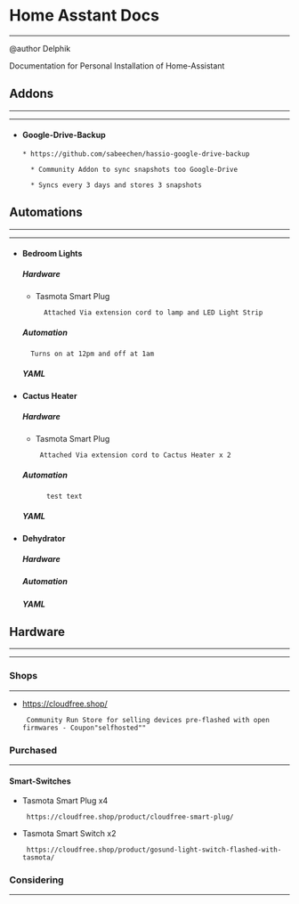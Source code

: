 # **Home Asstant Docs** 
----
@author Delphik

Documentation for Personal Installation of Home-Assistant

## **Addons**
----
----


* #### **Google-Drive-Backup**

      * https://github.com/sabeechen/hassio-google-drive-backup

        * Community Addon to sync snapshots too Google-Drive

        * Syncs every 3 days and stores 3 snapshots


## **Automations**
----
----

* #### **Bedroom Lights**

    ##### **Hardware**

    * Tasmota Smart Plug
        
            Attached Via extension cord to lamp and LED Light Strip

    ##### **Automation**
        Turns on at 12pm and off at 1am
    
    ##### **YAML**
    

* #### **Cactus Heater**
    
    ##### **Hardware**

     * Tasmota Smart Plug
        
            Attached Via extension cord to Cactus Heater x 2

    ##### **Automation**
            test text
    
    ##### **YAML**

        


* #### **Dehydrator**


    ##### **Hardware**

    ##### **Automation**

    ##### **YAML**

## **Hardware**
----
----

### **Shops**
----

 * https://cloudfree.shop/ 
        
        Community Run Store for selling devices pre-flashed with open firmwares - Coupon"selfhosted""

### **Purchased**
----

#### **Smart-Switches**

*  Tasmota Smart Plug x4 
    
        https://cloudfree.shop/product/cloudfree-smart-plug/
*  Tasmota Smart Switch x2
    
        https://cloudfree.shop/product/gosund-light-switch-flashed-with-tasmota/

### **Considering**
---